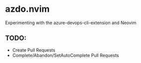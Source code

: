 # azdo.nvim

Experimenting with the azure-devops-cli-extension and Neovim

## TODO:

- Create Pull Requests
- Complete/Abandon/SetAutoComplete Pull Requests
